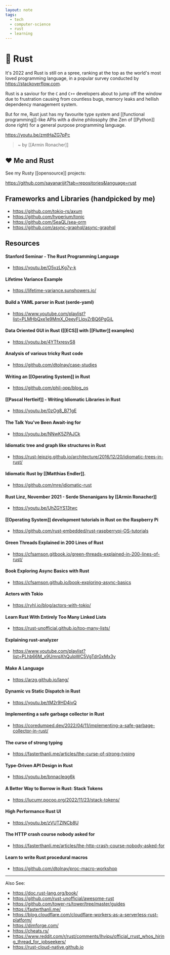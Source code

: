 ```yaml
---
layout: note
tags:
  - tech
  - computer-science
  - rust
  - learning
---
```


# 🦀 Rust

It's 2022 and Rust is still on a spree, ranking at the top as the world's most loved programming language, in a popular survey conducted by https://stackoverflow.com.

Rust is a saviour for the `C` and `C++` developers about to jump off the window due to frustration causing from countless bugs, memory leaks and hellish dependency management system.

But for me, Rust just has my favourite type system and [[functional programming]]-like APIs with a divine philosophy (the Zen of [[Python]] done right) for a general purpose programming language.

https://youtu.be/zmtHaZG7pPc

> ~ by [[Armin Ronacher]]

## ❤️ Me and Rust

See my Rusty [[opensource]] projects:

https://github.com/sayanarijit?tab=repositories&language=rust

## Frameworks and Libraries (handpicked by me)

- https://github.com/tokio-rs/axum
- https://github.com/hyperium/tonic
- https://github.com/SeaQL/sea-orm
- https://github.com/async-graphql/async-graphql

## Resources

#### Stanford Seminar - The Rust Programming Language

- https://youtu.be/O5vzLKg7y-k

#### Lifetime Variance Example

- https://lifetime-variance.sunshowers.io/

#### Build a YAML parser in Rust (serde-yaml)

- https://www.youtube.com/playlist?list=PLMHbQxe1e9MmX_OeeyFLlqyZrBQ6PgGjL

#### Data Oriented GUI in Rust ([[ECS]] with [[Flutter]] examples)

- https://youtu.be/4YTfxresvS8

#### Analysis of various tricky Rust code

- https://github.com/dtolnay/case-studies

#### Writing an [[Operating System]] in Rust

- https://github.com/phil-opp/blog_os

#### [[Pascal Hertleif]] - Writing Idiomatic Libraries in Rust

- https://youtu.be/0zOg8_B71gE

#### The Talk You've Been Await-ing for

- https://youtu.be/NNwK5ZPAJCk

#### Idiomatic tree and graph like structures in Rust

- https://rust-leipzig.github.io/architecture/2016/12/20/idiomatic-trees-in-rust/

#### Idiomatic Rust by [[Matthias Endler]].

- https://github.com/mre/idiomatic-rust

#### Rust Linz, November 2021 - Serde Shenanigans by [[Armin Ronacher]]

- https://youtu.be/UhZGYS13twc

#### [[Operating System]] development tutorials in Rust on the Raspberry Pi

- https://github.com/rust-embedded/rust-raspberrypi-OS-tutorials

#### Green Threads Explained in 200 Lines of Rust

- https://cfsamson.gitbook.io/green-threads-explained-in-200-lines-of-rust/

#### Book Exploring Async Basics with Rust

- https://cfsamson.github.io/book-exploring-async-basics

#### Actors with Tokio

- https://ryhl.io/blog/actors-with-tokio/

#### Learn Rust With Entirely Too Many Linked Lists

- https://rust-unofficial.github.io/too-many-lists/

#### Explaining rust-analyzer

- https://www.youtube.com/playlist?list=PLhb66M_x9UmrqXhQuIpWC5VgTdrGxMx3y

#### Make A Language

- https://arzg.github.io/lang/

#### Dynamic vs Static Dispatch in Rust

- https://youtu.be/tM2r9HD4ivQ

#### Implementing a safe garbage collector in Rust

- https://coredumped.dev/2022/04/11/implementing-a-safe-garbage-collector-in-rust/

#### The curse of strong typing

- https://fasterthanli.me/articles/the-curse-of-strong-typing

#### Type-Driven API Design in Rust

- https://youtu.be/bnnacleqg6k

#### A Better Way to Borrow in Rust: Stack Tokens

- https://lucumr.pocoo.org/2022/11/23/stack-tokens/

#### High Performance Rust UI

- https://youtu.be/zVUTZlNCb8U

#### The HTTP crash course nobody asked for

- https://fasterthanli.me/articles/the-http-crash-course-nobody-asked-for

#### Learn to write Rust procedural macros

- https://github.com/dtolnay/proc-macro-workshop

---

Also See:

- https://doc.rust-lang.org/book/
- https://github.com/rust-unofficial/awesome-rust
- https://github.com/tower-rs/tower/tree/master/guides
- https://fasterthanli.me/
- https://blog.cloudflare.com/cloudflare-workers-as-a-serverless-rust-platform/
- https://dimforge.com/
- https://cheats.rs/
- https://www.reddit.com/r/rust/comments/lhvipu/official_rrust_whos_hiring_thread_for_jobseekers/
- https://rust-cloud-native.github.io
